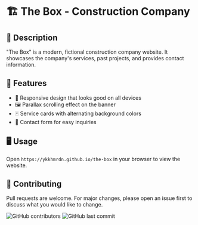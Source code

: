 # 🏗️ The Box - Construction Company

## 📝 Description
"The Box" is a modern, fictional construction company website. It showcases the company's services, past projects, and provides contact information.

## 🚀 Features
- 📱 Responsive design that looks good on all devices
- 🖼️ Parallax scrolling effect on the banner
- 🃏 Service cards with alternating background colors
- 📧 Contact form for easy inquiries


## 🖥️ Usage
Open `https://ykkhmrdn.github.io/the-box` in your browser to view the website.

## 👥 Contributing
Pull requests are welcome. For major changes, please open an issue first to discuss what you would like to change.

![GitHub contributors](https://img.shields.io/github/contributors/ykkhmrdn/the-box)
![GitHub last commit](https://img.shields.io/github/last-commit/ykkhmrdn/the-box)